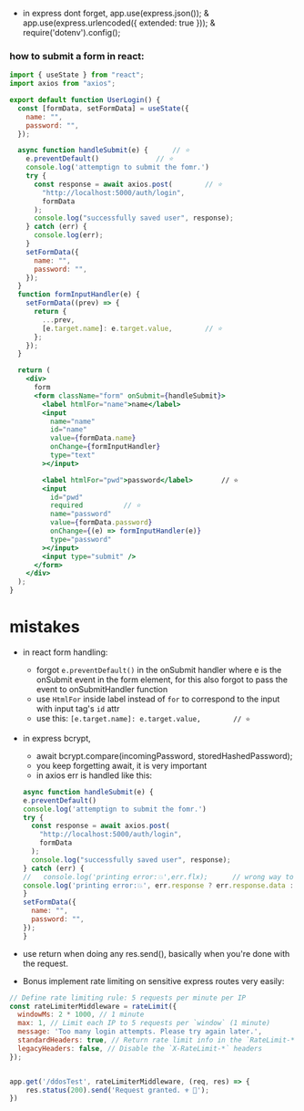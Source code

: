 - in express dont forget, app.use(express.json()); &
app.use(express.urlencoded({ extended: true })); & 
require('dotenv').config();

### how to submit a form in react:
```jsx
import { useState } from "react";
import axios from "axios";

export default function UserLogin() {
  const [formData, setFormData] = useState({
    name: "",
    password: "",
  });

  async function handleSubmit(e) {      // ⭐️
    e.preventDefault()              // ⭐️
    console.log('attemptign to submit the fomr.')
    try {
      const response = await axios.post(        // ⭐️
        "http://localhost:5000/auth/login",
        formData
      );
      console.log("successfully saved user", response);
    } catch (err) {
      console.log(err);
    }
    setFormData({
      name: "",
      password: "",
    });
  }
  function formInputHandler(e) {
    setFormData((prev) => {
      return {
        ...prev,
        [e.target.name]: e.target.value,        // ⭐️
      };
    });
  }

  return (
    <div>
      form
      <form className="form" onSubmit={handleSubmit}>
        <label htmlFor="name">name</label>
        <input
          name="name"
          id="name"
          value={formData.name}
          onChange={formInputHandler}
          type="text"
        ></input>

        <label htmlFor="pwd">password</label>       // ⭐️
        <input
          id="pwd"
          required          // ⭐️
          name="password"
          value={formData.password}
          onChange={(e) => formInputHandler(e)}
          type="password"
        ></input>
        <input type="submit" />
      </form>
    </div>
  );
}

```


# mistakes
- in react form handling:
    - forgot `e.preventDefault()` in the onSubmit handler where e is the onSubmit event in the form element, for this also forgot to pass the event to onSubmitHandler function
    - use `HtmlFor` inside label instead of `for` to correspond to the input with input tag's `id` attr
    - use this: `[e.target.name]: e.target.value,        // ⭐️`
- in express bcrypt,
    - await bcrypt.compare(incomingPassword, storedHashedPassword);
    - you keep forgetting await, it is very important
    - in axios err is handled like this:
    ```js
    async function handleSubmit(e) {
    e.preventDefault()
    console.log('attemptign to submit the fomr.')
    try {
      const response = await axios.post(
        "http://localhost:5000/auth/login",
        formData
      );
      console.log("successfully saved user", response);
    } catch (err) {
    //   console.log('printing error:💥',err.flx);      // wrong way to access the error message sent by the server
    console.log('printing error:💥', err.response ? err.response.data : err.message);
    }
    setFormData({
      name: "",
      password: "",
    });
  }
  ```

- use return when doing any res.send(), basically when you're done with the request.


- Bonus implement rate limiting on sensitive express routes very easily:
```js
// Define rate limiting rule: 5 requests per minute per IP
const rateLimiterMiddleware = rateLimit({
  windowMs: 2 * 1000, // 1 minute
  max: 1, // Limit each IP to 5 requests per `window` (1 minute)
  message: 'Too many login attempts. Please try again later.',
  standardHeaders: true, // Return rate limit info in the `RateLimit-*` headers
  legacyHeaders: false, // Disable the `X-RateLimit-*` headers
});


app.get('/ddosTest', rateLimiterMiddleware, (req, res) => {
    res.status(200).send('Request granted. ⚜️ 🎉');
})
```